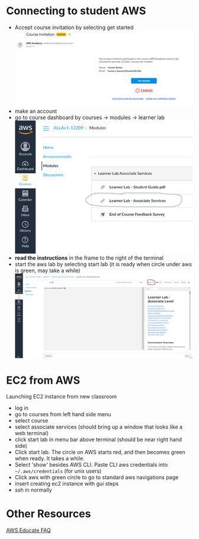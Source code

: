 # Connecting to student AWS
- Accept course invitation by selecting get started
![](screenshots/aws_academy_email.png)
- make an account
- go to course dashboard by courses -> modules -> learner lab
![](screenshots/aws_learner_lab.png)
- **read the instructions** in the frame to the right of the terminal
- start the aws lab by selecting start lab (it is ready when circle under aws is green, may take a while)
![](screenshots/aws_start_lab.png)

# EC2 from AWS
Launching EC2 instance from new classroom
- log in
- go to courses from left hand side menu
- select course
- select associate services (should bring up a window that looks like a web terminal)
- click start lab in menu bar above terminal (should be near right hand side)
- Click start lab. The circle on AWS starts red, and then becomes green when ready. It takes a while.
- Select 'show' besides AWS CLI. Paste CLI aws credentials into ```~/.aws/credentials``` (for unix users)
- Click aws with green circle to go to standard aws navigations page
- insert creating ec2 instance with gui steps
- ssh in normally

# Other Resources
[AWS Educate FAQ](https://aws.amazon.com/training/awsacademy/faq/)
